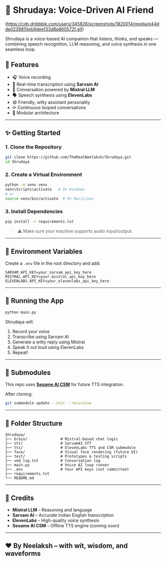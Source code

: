 # 🧠 Shrudaya: Voice-Driven AI Friend

(https://cdn.dribbble.com/users/345826/screenshots/1820014/media/e44dde0239810eb9dee133d8e860572f.gif)

Shrudaya is a voice-based AI companion that listens, thinks, and speaks — combining speech recognition, LLM reasoning, and voice synthesis in one seamless loop.

## 🌟 Features

* 🎧 Voice recording
* 🧠 Real-time transcription using **Sarvam AI**
* 💬 Conversation powered by **Mistral LLM**
* 🗣️ Speech synthesis using **ElevenLabs**
* 😄 Friendly, witty assistant personality
* ⟳ Continuous looped conversations
* 🧹 Modular architecture

---

## ✨ Getting Started

### 1. Clone the Repository

```bash
git clone https://github.com/TheRealNeelaksh/Shrudaya.git
cd Shrudaya
```

### 2. Create a Virtual Environment

```bash
python -m venv venv
venv\Scripts\activate   # On Windows
# or
source venv/bin/activate  # On Mac/Linux
```

### 3. Install Dependencies

```bash
pip install -r requirements.txt
```

> ⚠️ Make sure your machine supports audio input/output.

---

## 🔑 Environment Variables

Create a `.env` file in the root directory and add:

```env
SARVAM_API_KEY=your_sarvam_api_key_here
MISTRAL_API_KEY=your_mistral_api_key_here
ELEVENLABS_API_KEY=your_elevenlabs_api_key_here
```

---

## 🎯 Running the App

```bash
python main.py
```

Shrudaya will:

1. Record your voice
2. Transcribe using Sarvam AI
3. Generate a witty reply using Mistral
4. Speak it out loud using ElevenLabs
5. Repeat!

---

## 📆 Submodules

This repo uses **[Sesame AI CSM](https://github.com/sesame-ai/csm)** for future TTS integration.

After cloning:

```bash
git submodule update --init --recursive
```

---

## 🧠 Folder Structure

```
Shrudaya/
├── brain/               # Mistral-based chat logic
├── stt/                 # SarvamAI STT
├── tts/                 # ElevenLabs TTS and CSM submodule
├── face/                # Visual face rendering (future UI)
├── test/                # Prototypes & testing scripts
├── ved_log.txt          # Conversation log
├── main.py              # Voice AI loop runner
├── .env                 # Your API keys (not committed)
├── requirements.txt
└── README.md
```

---

## 🧠 Credits

* **Mistral LLM** – Reasoning and language
* **Sarvam AI** – Accurate Indian English transcription
* **ElevenLabs** – High-quality voice synthesis
* **Sesame AI CSM** – Offline TTS engine (coming soon)

---

## ❤️ By Neelaksh – with wit, wisdom, and waveforms
